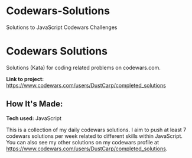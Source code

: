 # Codewars-Solutions
 Solutions to JavaScript Codewars Challenges
# Codewars Solutions
Solutions (Kata) for coding related problems on codewars.com.

**Link to project:** https://www.codewars.com/users/DustCarp/completed_solutions

## How It's Made:

**Tech used:**  JavaScript

This is a collection of my daily codewars solutions. I aim to push at least 7 codewars solutions per week related to different skills within JavaScript. You can also see my other solutions on my codewars profile at https://www.codewars.com/users/DustCarp/completed_solutions.



